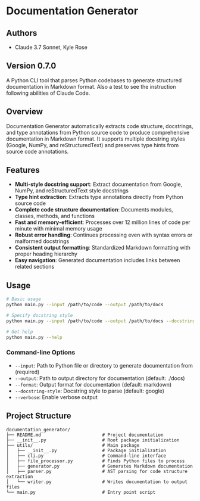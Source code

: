 # Documentation Generator
## Authors
- Claude 3.7 Sonnet, Kyle Rose
## Version 0.7.0

A Python CLI tool that parses Python codebases to generate structured documentation in Markdown format.
Also a test to see the instruction following abilities of Claude Code.

## Overview

Documentation Generator automatically extracts code structure, docstrings, and type annotations from Python source code to produce comprehensive documentation in Markdown format. It supports multiple docstring styles (Google, NumPy, and reStructuredText) and preserves type hints from source code annotations.

## Features

- **Multi-style docstring support**: Extract documentation from Google, NumPy, and reStructuredText style docstrings
- **Type hint extraction**: Extracts type annotations directly from Python source code
- **Complete code structure documentation**: Documents modules, classes, methods, and functions
- **Fast and memory-efficient**: Processes over 12 million lines of code per minute with minimal memory usage
- **Robust error handling**: Continues processing even with syntax errors or malformed docstrings
- **Consistent output formatting**: Standardized Markdown formatting with proper heading hierarchy
- **Easy navigation**: Generated documentation includes links between related sections

## Usage

```bash
# Basic usage
python main.py --input /path/to/code --output /path/to/docs

# Specify docstring style
python main.py --input /path/to/code --output /path/to/docs --docstring-style google

# Get help
python main.py --help
```

### Command-line Options

- `--input`: Path to Python file or directory to generate documentation from (required)
- `--output`: Path to output directory for documentation (default: ./docs)
- `--format`: Output format for documentation (default: markdown)
- `--docstring-style`: Docstring style to parse (default: google)
- `--verbose`: Enable verbose output

## Project Structure

```
documentation_generator/
├── README.md                       # Project documentation
├── __init__.py                     # Root package initialization
├── utils/                          # Main package
│   ├── __init__.py                 # Package initialization 
│   ├── cli.py                      # Command-line interface
│   ├── file_processor.py           # Finds Python files to process
│   ├── generator.py                # Generates Markdown documentation
│   ├── parser.py                   # AST parsing for code structure extraction
│   └── writer.py                   # Writes documentation to output files
└── main.py                         # Entry point script
```
